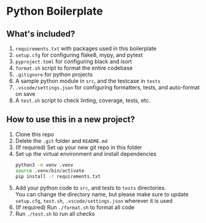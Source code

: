 # Python Boilerplate

## What's included?
1. `requirements.txt` with packages used in this boilerplate
2. `setup.cfg` for configuring flake8, mypy, and pytest
3. `pyproject.toml` for configuring black and isort
4. `format.sh` script to format the entire codebase
5. `.gitignore` for python projects
6. A sample python module in `src`, and the testcase in `tests`
7. `.vscode/settings.json` for configuring formatters, tests, and auto-format on save
8. A `test.sh` script to check linting, coverage, tests, etc.

## How to use this in a new project?
1. Clone this repo
2. Delete the `.git` folder and `README.md`
3. (If required) Set up your new git repo in this folder
4. Set up the virtual environment and install dependencies  
   ```bash
   python3 -m venv .venv
   source .venv/bin/activate
   pip install -r requirements.txt
   ```
5. Add your python code to `src`, and tests to `tests` directories.  
   You can change the directory name, but please make sure to update `setup.cfg`, `test.sh`, `.vscode/settings.json` wherever it is used
6. (If required) Run `./format.sh` to format all code
7. Run `./test.sh` to run all checks

